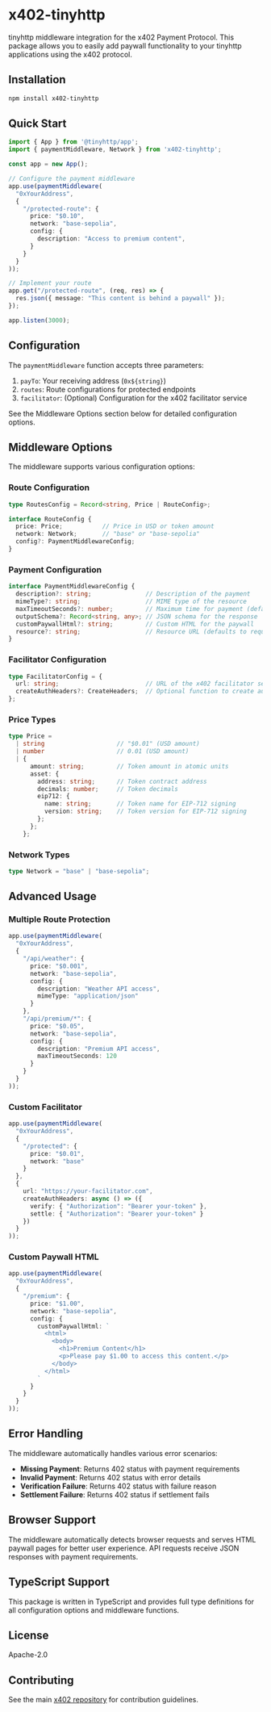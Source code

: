 # x402-tinyhttp

tinyhttp middleware integration for the x402 Payment Protocol. This package allows you to easily add paywall functionality to your tinyhttp applications using the x402 protocol.

## Installation

```bash
npm install x402-tinyhttp
```

## Quick Start

```typescript
import { App } from '@tinyhttp/app';
import { paymentMiddleware, Network } from 'x402-tinyhttp';

const app = new App();

// Configure the payment middleware
app.use(paymentMiddleware(
  "0xYourAddress",
  {
    "/protected-route": {
      price: "$0.10",
      network: "base-sepolia",
      config: {
        description: "Access to premium content",
      }
    }
  }
));

// Implement your route
app.get("/protected-route", (req, res) => {
  res.json({ message: "This content is behind a paywall" });
});

app.listen(3000);
```

## Configuration

The `paymentMiddleware` function accepts three parameters:

1. `payTo`: Your receiving address (`0x${string}`)
2. `routes`: Route configurations for protected endpoints
3. `facilitator`: (Optional) Configuration for the x402 facilitator service

See the Middleware Options section below for detailed configuration options.

## Middleware Options

The middleware supports various configuration options:

### Route Configuration

```typescript
type RoutesConfig = Record<string, Price | RouteConfig>;

interface RouteConfig {
  price: Price;           // Price in USD or token amount
  network: Network;       // "base" or "base-sepolia"
  config?: PaymentMiddlewareConfig;
}
```

### Payment Configuration

```typescript
interface PaymentMiddlewareConfig {
  description?: string;               // Description of the payment
  mimeType?: string;                  // MIME type of the resource
  maxTimeoutSeconds?: number;         // Maximum time for payment (default: 60)
  outputSchema?: Record<string, any>; // JSON schema for the response
  customPaywallHtml?: string;         // Custom HTML for the paywall
  resource?: string;                  // Resource URL (defaults to request URL)
}
```

### Facilitator Configuration

```typescript
type FacilitatorConfig = {
  url: string;                        // URL of the x402 facilitator service
  createAuthHeaders?: CreateHeaders;  // Optional function to create authentication headers
};
```

### Price Types

```typescript
type Price = 
  | string                    // "$0.01" (USD amount)
  | number                    // 0.01 (USD amount)
  | {
      amount: string;         // Token amount in atomic units
      asset: {
        address: string;      // Token contract address
        decimals: number;     // Token decimals
        eip712: {
          name: string;       // Token name for EIP-712 signing
          version: string;    // Token version for EIP-712 signing
        };
      };
    };
```

### Network Types

```typescript
type Network = "base" | "base-sepolia";
```

## Advanced Usage

### Multiple Route Protection

```typescript
app.use(paymentMiddleware(
  "0xYourAddress",
  {
    "/api/weather": {
      price: "$0.001",
      network: "base-sepolia",
      config: {
        description: "Weather API access",
        mimeType: "application/json"
      }
    },
    "/api/premium/*": {
      price: "$0.05",
      network: "base-sepolia",
      config: {
        description: "Premium API access",
        maxTimeoutSeconds: 120
      }
    }
  }
));
```

### Custom Facilitator

```typescript
app.use(paymentMiddleware(
  "0xYourAddress",
  {
    "/protected": {
      price: "$0.01",
      network: "base"
    }
  },
  {
    url: "https://your-facilitator.com",
    createAuthHeaders: async () => ({
      verify: { "Authorization": "Bearer your-token" },
      settle: { "Authorization": "Bearer your-token" }
    })
  }
));
```

### Custom Paywall HTML

```typescript
app.use(paymentMiddleware(
  "0xYourAddress",
  {
    "/premium": {
      price: "$1.00",
      network: "base-sepolia",
      config: {
        customPaywallHtml: `
          <html>
            <body>
              <h1>Premium Content</h1>
              <p>Please pay $1.00 to access this content.</p>
            </body>
          </html>
        `
      }
    }
  }
));
```

## Error Handling

The middleware automatically handles various error scenarios:

- **Missing Payment**: Returns 402 status with payment requirements
- **Invalid Payment**: Returns 402 status with error details
- **Verification Failure**: Returns 402 status with failure reason
- **Settlement Failure**: Returns 402 status if settlement fails

## Browser Support

The middleware automatically detects browser requests and serves HTML paywall pages for better user experience. API requests receive JSON responses with payment requirements.

## TypeScript Support

This package is written in TypeScript and provides full type definitions for all configuration options and middleware functions.

## License

Apache-2.0

## Contributing

See the main [x402 repository](https://github.com/coinbase/x402) for contribution guidelines. 